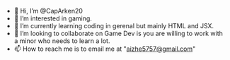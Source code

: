 - 👋 Hi, I’m @CapArken20
- 👀 I’m interested in gaming.
- 🌱 I’m currently learning coding in gerenal but mainly HTML and JSX.
- 💞️ I’m looking to collaborate on Game Dev is you are willing to work with a minor who needs to learn a lot.
- 📫 How to reach me is to email me at "aizhe5757@gmail.com"
<!---
CapArken20/CapArken20 is a ✨ special ✨ repository because its `README.md` (this file) appears on your GitHub profile.
You can click the Preview link to take a look at your changes.
--->
